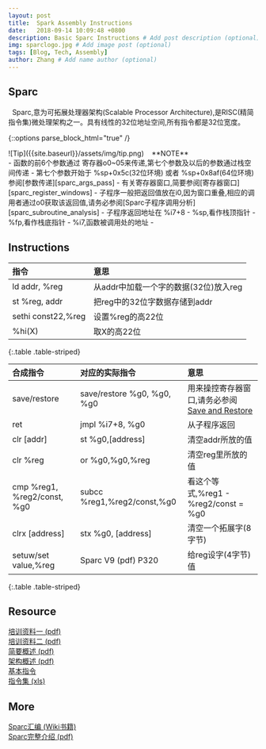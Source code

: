 ```yaml
---
layout: post
title:  Spark Assembly Instructions
date:   2018-09-14 10:09:48 +0800
description: Basic Sparc Instructions # Add post description (optional)
img: sparclogo.jpg # Add image post (optional)
tags: [Blog, Tech, Assembly]
author: Zhang # Add name author (optional)
---
```

## Sparc
&nbsp;&nbsp;Sparc,意为可拓展处理器架构(Scalable Processor Architecture),是RISC(精简指令集)微处理架构之一。具有线性的32位地址空间,所有指令都是32位宽度。
  
{::options parse_block_html="true" /}
<div class="panel panel-default">
<div class="panel-heading">![Tip]({{site.baseurl}}/assets/img/tip.png)&nbsp;&nbsp;&nbsp;&nbsp;**NOTE**
</div>
<div class="panel-body">
  - 函数的前6个参数通过 寄存器o0~05来传递,第七个参数及以后的参数通过栈空间传递
    - 第七个参数开始于 %sp+0x5c(32位环境) 或者 %sp+0x8af(64位环境) 参阅[参数传递][sparc_args_pass]
  - 有关寄存器窗口,简要参阅[寄存器窗口][sparc_register_windows]
  - 子程序一般把返回值放在i0,因为窗口重叠,相应的调用者通过o0获取该返回值,请务必参阅[Sparc子程序调用分析][sparc_subroutine_analysis]
  - 子程序返回地址在 %i7+8
  - %sp,看作栈顶指针
  - %fp,看作栈底指针
  - %i7,函数被调用处的地址
  - 
</div>
</div>

## Instructions

| 指令 | 意思 |
|:----------------|:--------------------|
| ld addr, %reg   | 从addr中加载一个字的数据(32位)放入reg   |
| st %reg, addr   | 把reg中的32位字数据存储到addr   |
| sethi const22,%reg | 设置%reg的高22位 |
| %hi(X) | 取X的高22位 |
{:.table .table-striped}

| 合成指令 | 对应的实际指令 | 意思 |
|:----------------|:--------------------|:--------------------|
| save/restore |  save/restore %g0, %g0, %g0 | 用来操控寄存器窗口,请务必参阅[Save and Restore](http://www.mathcs.emory.edu/~cheung/Courses/255/Syllabus/8-SPARC/save+restore.html) |
| ret | jmpl %i7+8, %g0 | 从子程序返回 |
| clr [addr] | st %g0,[address] | 清空addr所放的值 |
| clr %reg | or %g0,%g0,%reg | 清空reg里所放的值 |
| cmp %reg1, %reg2/const, %g0 | subcc %reg1,%reg2/const,%g0 | 看这个等式,%reg1 - %reg2/const = %g0 |
| clrx [address] | stx %g0, [address] | 清空一个拓展字(8字节) |
| setuw/set value,%reg |Sparc V9 (pdf) P320 | 给reg设字(4字节)值 |
{:.table .table-striped}

## Resource
[培训资料一 (pdf)]({{site.basurl}}/assets/doc/training_one.pdf)<br>
[培训资料二 (pdf)]({{site.basurl}}/assets/doc/training_two.pdf)<br>
[简要概述 (pdf)]({{site.basurl}}/assets/doc/sparcV9_brief_introduction.pdf)<br>
[架构概述 (pdf)]({{site.basurl}}/assets/doc/sparc_overview.pdf)<br>
[基本指令](http://moss.csc.ncsu.edu/~mueller/codeopt/codeopt00/notes/sparc.html)<br>
[指令集 (xls)]({{site.basurl}}/assets/doc/sparc_instruction_set.xls)<br>

## More
[Sparc汇编 (Wiki书籍)](https://en.wikibooks.org/wiki/SPARC_Assembly)<br>
[Sparc完整介绍 (pdf)]({{site.basurl}}/assets/doc/sparcV9.pdf)

[sparc_subroutine_analysis]: http://blog.sina.com.cn/s/blog_4b46cfa801011eiz.html
[sparc_register_windows]: https://en.wikipedia.org/wiki/Register_window
[sparc_args_pass]: https://docs.oracle.com/cd/E36784_01/html/E36858/gmado.html